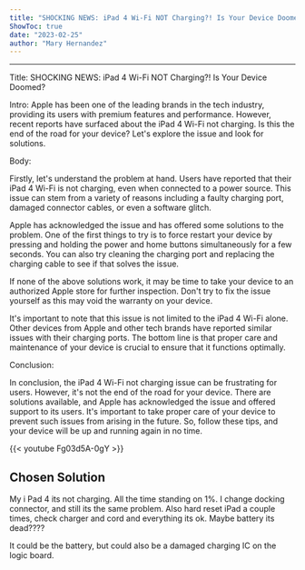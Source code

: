```yaml
---
title: "SHOCKING NEWS: iPad 4 Wi-Fi NOT Charging?! Is Your Device Doomed?"
ShowToc: true 
date: "2023-02-25"
author: "Mary Hernandez"
---
```

*****
Title: SHOCKING NEWS: iPad 4 Wi-Fi NOT Charging?! Is Your Device Doomed?

Intro: Apple has been one of the leading brands in the tech industry, providing its users with premium features and performance. However, recent reports have surfaced about the iPad 4 Wi-Fi not charging. Is this the end of the road for your device? Let's explore the issue and look for solutions.

Body:

Firstly, let's understand the problem at hand. Users have reported that their iPad 4 Wi-Fi is not charging, even when connected to a power source. This issue can stem from a variety of reasons including a faulty charging port, damaged connector cables, or even a software glitch.

Apple has acknowledged the issue and has offered some solutions to the problem. One of the first things to try is to force restart your device by pressing and holding the power and home buttons simultaneously for a few seconds. You can also try cleaning the charging port and replacing the charging cable to see if that solves the issue.

If none of the above solutions work, it may be time to take your device to an authorized Apple store for further inspection. Don't try to fix the issue yourself as this may void the warranty on your device.

It's important to note that this issue is not limited to the iPad 4 Wi-Fi alone. Other devices from Apple and other tech brands have reported similar issues with their charging ports. The bottom line is that proper care and maintenance of your device is crucial to ensure that it functions optimally.

Conclusion:

In conclusion, the iPad 4 Wi-Fi not charging issue can be frustrating for users. However, it's not the end of the road for your device. There are solutions available, and Apple has acknowledged the issue and offered support to its users. It's important to take proper care of your device to prevent such issues from arising in the future. So, follow these tips, and your device will be up and running again in no time.

{{< youtube Fg03d5A-0gY >}} 



## Chosen Solution
 My i Pad 4 its not charging. All the time standing on 1%. I change docking connector, and still its the same problem. Also hard reset iPad a couple times, check charger and cord and everything its ok. Maybe battery its dead????

 It could be the battery, but could also be a damaged charging IC on the logic board.




